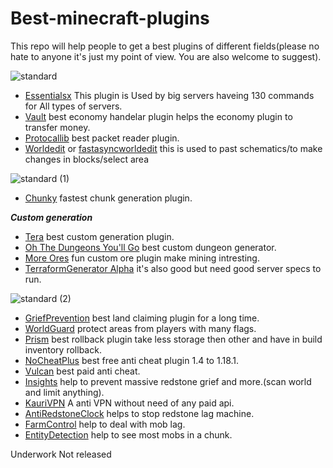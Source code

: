# Best-minecraft-plugins
This repo will help people to get a best plugins of different fields(please no hate to anyone it's just my point of view. You are also welcome to suggest).

![standard](https://user-images.githubusercontent.com/74851280/147400632-f9eee87e-db49-4159-8bbc-b5634ffabf62.gif)

- [Essentialsx](https://essentialsx.net/) This plugin is Used by big servers haveing 130 commands for All types of servers. 
- [Vault](https://www.spigotmc.org/resources/vault.34315/) best economy handelar plugin helps the economy plugin to transfer money.
- [Protocallib](https://www.spigotmc.org/resources/protocollib.1997/) best packet reader plugin.
- [Worldedit](https://dev.bukkit.org/projects/worldedit/files) or [fastasyncworldedit](https://www.spigotmc.org/resources/fast-async-worldedit.13932/) this is used to past schematics/to make changes in blocks/select area 
 
![standard (1)](https://user-images.githubusercontent.com/74851280/147401073-2d6ebcf3-4ada-4236-a279-52a64b0addff.gif)

- [Chunky](https://www.spigotmc.org/resources/chunky.81534/) fastest chunk generation plugin.


***Custom generation***
- [Tera](https://www.spigotmc.org/resources/terra.85151/) best custom generation plugin.
- [Oh The Dungeons You'll Go](https://www.spigotmc.org/resources/oh-the-dungeons-youll-go.76437/) best custom dungeon generator.
- [More Ores](https://www.spigotmc.org/resources/%E2%9B%8F%EF%B8%8Fmore-ores%E2%9B%8F%EF%B8%8F.77221/) fun custom ore plugin make mining intresting.
- [TerraformGenerator Alpha](https://www.spigotmc.org/resources/terraformgenerator-alpha.75132/) it's also good but need good server specs to run.

![standard (2)](https://user-images.githubusercontent.com/74851280/147401441-ca441143-2971-40cc-bcec-b0e34e449621.gif)

- [GriefPrevention](https://www.spigotmc.org/resources/griefprevention.1884/) best land claiming plugin for a long time.
- [WorldGuard](https://dev.bukkit.org/projects/worldguard) protect areas from players with many flags.
- [Prism](https://www.spigotmc.org/resources/prism.75166/) best rollback plugin take less storage then other and have in build inventory rollback.
- [NoCheatPlus](https://github.com/Updated-NoCheatPlus/NoCheatPlus) best free anti cheat plugin 1.4 to 1.18.1.
- [Vulcan](https://www.spigotmc.org/resources/vulcan-anti-cheat-advanced-cheat-detection-1-7-1-18-1.83626/) best paid anti cheat.
- [Insights](https://www.spigotmc.org/resources/insights-super-configurable-region-limits-asynchronous-scans-1-18.56489/) help to prevent massive redstone grief and more.(scan world and limit anything).
- [KauriVPN](https://www.spigotmc.org/resources/kaurivpn-anti-proxy-tor-and-vpn-free-api.93355/) A anti VPN without need of any paid api.
- [AntiRedstoneClock](https://www.spigotmc.org/resources/antiredstoneclock-worldguard-plotsquard-support-1-8-1-17.18557/) helps to stop redstone lag machine.
- [FarmControl](https://www.spigotmc.org/resources/farmcontrol-1-15-1-18.86923/) help to deal with mob lag.
- [EntityDetection](https://www.spigotmc.org/resources/entitydetection-tile-entity-support.20588/) help to see most mobs in a chunk.

Underwork
Not released
